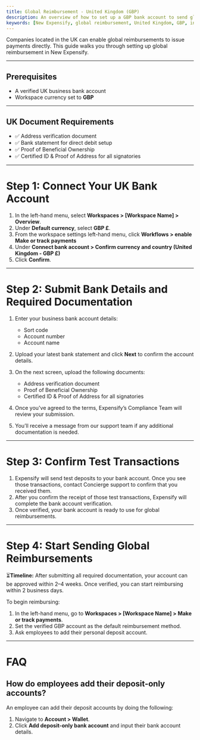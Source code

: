 ```yaml
---
title: Global Reimbursement - United Kingdom (GBP)
description: An overview of how to set up a GBP bank account to send global reimbursements. 
keywords: [New Expensify, global reimbursement, United Kingdom, GBP, international payments]
---
```


<div id="new-expensify" markdown="1">

Companies located in the UK can enable global reimbursements to issue payments directly. This guide walks you through setting up global reimbursement in New Expensify.

---

## Prerequisites

* A verified UK business bank account
* Workspace currency set to **GBP**

---

## UK Document Requirements

* ✅ Address verification document
* ✅ Bank statement for direct debit setup
* ✅ Proof of Beneficial Ownership
* ✅ Certified ID & Proof of Address for all signatories

---

# Step 1: Connect Your UK Bank Account

1. In the left-hand menu, select **Workspaces > [Workspace Name] > Overview**.
2. Under **Default currency**, select **GBP £**.
3. From the workspace settings left-hand menu, click **Workflows > enable Make or track payments**
4. Under **Connect bank account > Confirm currency and country (United Kingdom - GBP £)**
5. Click **Confirm**.

---

# Step 2: Submit Bank Details and Required Documentation

1. Enter your business bank account details:
   * Sort code
   * Account number
   * Account name
2. Upload your latest bank statement and click **Next** to confirm the account details.
3. On the next screen, upload the following documents:

   * Address verification document
   * Proof of Beneficial Ownership
   * Certified ID & Proof of Address for all signatories
4. Once you've agreed to the terms, Expensify’s Compliance Team will review your submission.
5. You’ll receive a message from our support team if any additional documentation is needed.

---

# Step 3: Confirm Test Transactions

1. Expensify will send test deposits to your bank account. Once you see those transactions, contact Concierge support to confirm that you received them.
2. After you confirm the receipt of those test transactions, Expensify will complete the bank account verification.
3. Once verified, your bank account is ready to use for global reimbursements.

---

# Step 4: Start Sending Global Reimbursements

⏳**Timeline:** After submitting all required documentation, your account can be approved within 2–4 weeks. Once verified, you can start reimbursing within 2 business days.

To begin reimbursing:

1. In the left-hand menu, go to **Workspaces > [Workspace Name] > Make or track payments**.
2. Set the verified GBP account as the default reimbursement method.
3. Ask employees to add their personal deposit account.

---

# FAQ

## How do employees add their deposit-only accounts?

An employee can add their deposit accounts by doing the following:

1. Navigate to **Account > Wallet**.
2. Click **Add deposit-only bank account** and input their bank account details.

</div>
